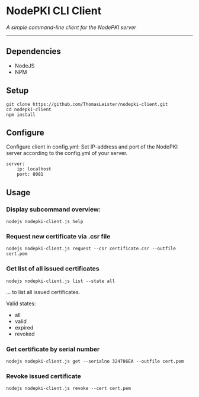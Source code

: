 # NodePKI CLI Client

*A simple command-line client for the NodePKI server*

---

## Dependencies

* NodeJS
* NPM


## Setup

```
git clone https://github.com/ThomasLeister/nodepki-client.git
cd nodepki-client
npm install
```

## Configure

Configure client in config.yml: Set IP-address and port of the NodePKI server according to the config.yml of your server.

```
server:
    ip: localhost
    port: 8081
```

## Usage

### Display subcommand overview:

```
nodejs nodepki-client.js help
```

### Request new certificate via .csr file

```
nodejs nodepki-client.js request --csr certificate.csr --outfile cert.pem
```

### Get list of all issued certificates

```
nodejs nodepki-client.js list --state all
```
... to list all issued certificates.

Valid states:
* all
* valid
* expired
* revoked


### Get certificate by serial number

```
nodejs nodepki-client.js get --serialno 324786EA --outfile cert.pem
```


### Revoke issued certificate

```
nodejs nodepki-client.js revoke --cert cert.pem
```
